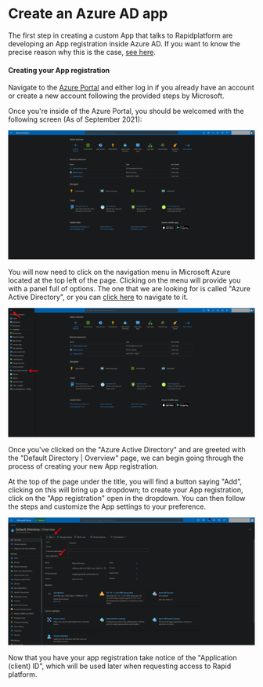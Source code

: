 # Create an Azure AD app

The first step in creating a custom App that talks to Rapidplatform are developing an App registration inside Azure AD. If you want to know the precise reason why this is the case, [see here](https://docs.rapidplatform.com/link/8#bkmrk-why-do-i-need-an-azu).

#### Creating your App registration

Navigate to the [Azure Portal](https://portal.azure.com/) and either log in if you already have an account or create a new account following the provided steps by Microsoft.

Once you're inside of the Azure Portal, you should be welcomed with the following screen (As of September 2021):

![image-1632869083184.png](./downloaded_image_1705285233080.png)

You will now need to click on the navigation menu in Microsoft Azure located at the top left of the page. Clicking on the menu will provide you with a panel full of options. The one that we are looking for is called "Azure Active Directory", or you can [click here](https://portal.azure.com/#blade/Microsoft_AAD_IAM/ActiveDirectoryMenuBlade/Overview) to navigate to it.

![image-1632869451979.png](./downloaded_image_1705285234102.png)

Once you've clicked on the "Azure Active Directory" and are greeted with the "Default Directory | Overview" page, we can begin going through the process of creating your new App registration.

At the top of the page under the title, you will find a button saying "Add", clicking on this will bring up a dropdown; to create your App registration, click on the "App registration" open in the dropdown. You can then follow the steps and customize the App settings to your preference.

![image-1632870080373.png](./downloaded_image_1705285235127.png)

Now that you have your app registration take notice of the "Application (client) ID", which will be used later when requesting access to Rapid platform.